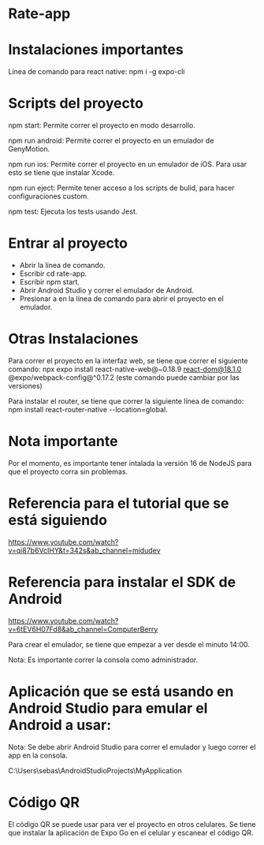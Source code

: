 # Rate-app

# Instalaciones importantes

Línea de comando para react native: npm i -g expo-cli

# Scripts del proyecto

npm start: Permite correr el proyecto en modo desarrollo.

npm run android: Permite correr el proyecto en un emulador de GenyMotion.

npm run ios: Permite correr el proyecto en un emulador de iOS. Para usar esto se tiene que instalar Xcode.

npm run eject: Permite tener acceso a los scripts de bulid, para hacer configuraciones custom.

npm test: Ejecuta los tests usando Jest.

# Entrar al proyecto

- Abrir la línea de comando.
- Escribir cd rate-app.
- Escribir npm start.
- Abrir Android Studio y correr el emulador de Android.
- Presionar a en la línea de comando para abrir el proyecto en el emulador.

# Otras Instalaciones

Para correr el proyecto en la interfaz web, se tiene que correr el siguiente comando: npx expo install react-native-web@~0.18.9 react-dom@18.1.0 @expo/webpack-config@^0.17.2 (este comando puede cambiar por las versiones)

Para instalar el router, se tiene que correr la siguiente línea de comando: npm install react-router-native --location=global.

# Nota importante

Por el momento, es importante tener intalada la versión 16 de NodeJS para que el proyecto corra sin problemas.

# Referencia para el tutorial que se está siguiendo

https://www.youtube.com/watch?v=qi87b6VcIHY&t=342s&ab_channel=midudev


# Referencia para instalar el SDK de Android

https://www.youtube.com/watch?v=6tEV6H07Fd8&ab_channel=ComputerBerry

Para crear el emulador, se tiene que empezar a ver desde el minuto 14:00.

Nota: Es importante correr la consola como administrador.

# Aplicación que se está usando en Android Studio para emular el Android a usar: 

Nota: Se debe abrir Android Studio para correr el emulador y luego correr el app en la consola.

C:\Users\sebas\AndroidStudioProjects\MyApplication

# Código QR

El código QR se puede usar para ver el proyecto en otros celulares. Se tiene que instalar la aplicación de Expo Go en el celular y escanear el código QR.